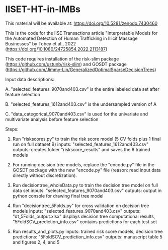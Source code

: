 # IISET-HT-in-IMBs

This material will be available at: https://doi.org/10.5281/zenodo.7430460 

This is the code for the IISE Transactions article "Interpretable Models for the Automated Detection of Human Trafficking in Illicit Massage Businesses" by Tobey et al., 2022 (https://doi.org/10.1080/24725854.2022.2113187)

This code requires installation of the risk-slim package (https://github.com/ustunb/risk-slim) and GOSDT package (https://github.com/Jimmy-Lin/GeneralizedOptimalSparseDecisionTrees)

Input data descriptions:

A. "selected_features_9070and403.csv" is the entire labeled data set after feature selection

B. "selected_features_1612and403.csv" is the undersampled version of A

C. "data_categorical_9070and403.csv" is used for the univariate and multivariate analysis before feature selection

Steps:

1. Run "riskscores.py" to train the risk score model (5 CV folds plus 1 final run on full dataset B)
	inputs: "selected_features_1612and403.csv"
	outputs: creates folder "riskscore_results" and saves the 6 trained models

2. For running decision tree models, replace the "encode.py" file in the GOSDT package with the new "encode.py" file 
	(reason: read input data directly without discretization).

3. Run decisiontree_wholeData.py to train the decision tree model on full data set
	inputs: "selected_features_9070and403.csv"
	outputs: output in python console for drawing final tree model

4. Run "decisiontree_5Folds.py" for cross validation on decision tree models
	inputs: "selected_features_9070and403.csv"
	outputs: "dt_5Folds_output.xlsx" displays decision tree computational results,
		"5FoldSCV_prediction_info.csv" contains predictions for each test set 

5. Run results_and_plots.py
	inputs: trained risk score models, decision tree predictions: "5FoldSCV_prediction_info.csv"
	outputs: manuscript table 5 and figures 2, 4, and 5
